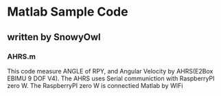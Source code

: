 # Matlab Sample Code
## written by SnowyOwl

### AHRS.m
This code measure ANGLE of RPY, and Angular Velocity by AHRS(E2Box EBIMU 9 DOF V4).
The AHRS uses Serial communiction with RaspberryPI zero W.
The RaspberryPI zero W is connectied Matlab by WIFi
